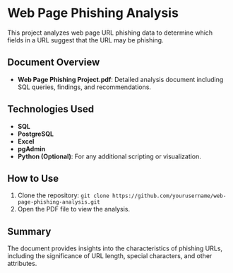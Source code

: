 # Web Page Phishing Analysis

This project analyzes web page URL phishing data to determine which fields in a URL suggest that the URL may be phishing.

## Document Overview

- **Web Page Phishing Project.pdf**: Detailed analysis document including SQL queries, findings, and recommendations.

## Technologies Used

- **SQL**
- **PostgreSQL**
- **Excel**
- **pgAdmin**
- **Python (Optional)**: For any additional scripting or visualization.

## How to Use

1. Clone the repository: `git clone https://github.com/yourusername/web-page-phishing-analysis.git`
2. Open the PDF file to view the analysis.

## Summary

The document provides insights into the characteristics of phishing URLs, including the significance of URL length, special characters, and other attributes.
